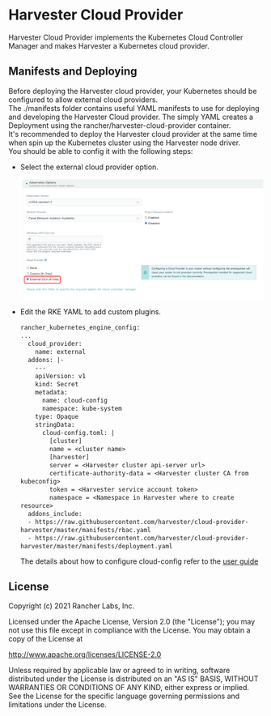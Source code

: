 Harvester Cloud Provider
==========================
Harvester Cloud Provider implements the Kubernetes Cloud Controller Manager and makes Harvester a Kubernetes cloud provider.

## Manifests and Deploying
Before deploying the Harvester cloud provider, your Kubernetes should be configured to allow external cloud providers.<br>
The ./manifests folder contains useful YAML manifests to use for deploying and developing the Harvester Cloud provider. The simply YAML creates a Deployment using the rancher/harvester-cloud-provider container.<br>
It's recommended to deploy the Harvester cloud provider at the same time when spin up the Kubernetes cluster using the Harvester node driver.<br>
You should be able to config it with the following steps:
- Select the external cloud provider option.

  ![](./doc/image/allow-cloud-provider.png)

- Edit the RKE YAML to add custom plugins. 
  ```
  rancher_kubernetes_engine_config:
  ...
    cloud_provider:
      name: external
    addons: |-
      ---
      apiVersion: v1
      kind: Secret
      metadata:
        name: cloud-config
        namespace: kube-system
      type: Opaque
      stringData:
        cloud-config.toml: |
          [cluster]
          name = <cluster name>
          [harvester]
          server = <Harvester cluster api-server url>
          certificate-authority-data = <Harvester cluster CA from kubeconfig>
          token = <Harvester service account token>
          namespace = <Namespace in Harvester where to create resource>
    addons_include:
    - https://raw.githubusercontent.com/harvester/cloud-provider-harvester/master/manifests/rbac.yaml
    - https://raw.githubusercontent.com/harvester/cloud-provider-harvester/master/manifests/deployment.yaml
  ```
  The details about how to configure cloud-config refer to the [user guide](/doc/cloud-config-user-guide.md)

## License
Copyright (c) 2021 Rancher Labs, Inc.

Licensed under the Apache License, Version 2.0 (the "License"); you may not use this file except in compliance with the License. You may obtain a copy of the License at

http://www.apache.org/licenses/LICENSE-2.0

Unless required by applicable law or agreed to in writing, software distributed under the License is distributed on an "AS IS" BASIS, WITHOUT WARRANTIES OR CONDITIONS OF ANY KIND, either express or implied. See the License for the specific language governing permissions and limitations under the License.
